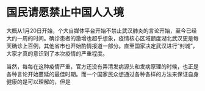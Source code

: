 
# 国民请愿禁止中国人入境

大概从1月20日开始，个大自媒体平台开始不禁止武汉肺炎的言论开始，至今已经大约一周的时间。确诊患者的激增也超乎想象，疫情核心区域额度湖北武汉更是每天确诊上百例，其他省市也开始酌情报道一部分。直至国家决定武汉进行“封城”，大家才真的意识到了本次疫情的严重程度。

当然，每每在这种疫情严重，官方还没有弄清发病源头和发病原理的时候，也正是各种言论开始蔓延的最佳时期。而一个国家民众想通过各种各样的方法来保证自身健康的是可以理解的，但是
